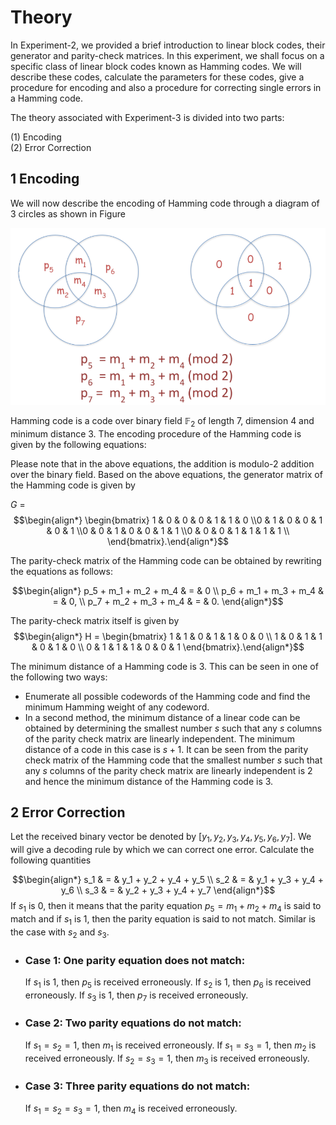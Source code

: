 # Theory


In Experiment-2, we provided a brief introduction to linear block codes, their generator and parity-check matrices. In this experiment, we shall focus on a specific class of linear block codes known as Hamming codes. We will describe these codes, calculate the parameters for these codes, give a procedure for encoding and also a procedure for correcting single errors in a Hamming code.


The theory associated with Experiment-3 is divided into two parts:

(1) Encoding
<br>
(2) Error Correction


## 1 Encoding

We will now describe the encoding of Hamming code through a diagram of 3 circles as shown in Figure

![alt text](./images/fig_hamming.png)



Hamming code is a code over binary field $\mathbb{F}_2$ of length 7, dimension 4 and minimum distance 3. The encoding procedure of the Hamming code is given by the following equations:

Please note that in the above equations, the addition is modulo-2 addition over the binary field. Based on the above equations, the generator matrix of the Hamming code is given by

$G$ = 
$$\begin{align*}
\begin{bmatrix} 1 & 0 & 0 & 0 & 1 & 1 & 0 \\0 & 1 & 0 & 0 & 1 & 0 & 1 \\0 & 0 & 1 & 0 & 0 & 1 & 1 \\0 & 0 & 0 & 1 & 1 & 1 & 1 \\
\end{bmatrix}.\end{align*}$$

The parity-check matrix of the Hamming code can be obtained by rewriting the equations as follows:

$$\begin{align*}
p_5 + m_1 + m_2 + m_4 & = & 0 \\
p_6 + m_1 + m_3 + m_4 & = & 0, \\
p_7 + m_2 + m_3 + m_4 & = & 0.
\end{align*}$$

The parity-check matrix itself is given by
$$\begin{align*}
H = \begin{bmatrix} 1 & 1 & 0 & 1 & 1 & 0 & 0 \\
1 & 0 & 1 & 1 & 0 & 1 & 0 \\
0 & 1 & 1 & 1 & 0 & 0 & 1 \end{bmatrix}.\end{align*}$$

The minimum distance of a Hamming code is 3. This can be seen in one of the following two ways:


- Enumerate all possible codewords of the Hamming code and find the minimum Hamming weight of any codeword. 
- In a second method, the minimum distance of a linear code can be obtained by determining the smallest number $s$ such that any $s$ columns of the parity check matrix are linearly independent. The minimum distance of a code in this case is $s+1$. It can be seen from the parity check matrix of the Hamming code that the smallest number $s$ such that any $s$ columns of the parity check matrix are linearly independent is $2$ and hence the minimum distance of the Hamming code is $3$.

## 2 Error Correction

Let the received binary vector be denoted by $[y_1, y_2, y_3, y_4, y_5, y_6, y_7]$. We will give a decoding rule by which we can correct one error.
Calculate the following quantities

$$\begin{align*}
s_1 & = & y_1 + y_2 + y_4 + y_5 \\
s_2 & = & y_1 + y_3 + y_4 + y_6 \\
s_3 & = & y_2 + y_3 + y_4 + y_7
\end{align*}$$
If $s_1$ is $0$, then it means that the parity equation $p_5 = m_1 + m_2 + m_4$ is said to match and if $s_1$ is $1$, then the parity equation is said to not match.
Similar is the case with $s_2$ and $s_3$.

- ### Case 1: One parity equation does not match:
  If $s_1$ is $1$, then $p_5$ is received erroneously. If $s_2$ is $1$, then $p_6$ is received erroneously. If $s_3$ is $1$, then $p_7$ is received erroneously.
- ### Case 2: Two parity equations do not match: 
  If $s_1 = s_2 = 1$, then $m_1$ is received erroneously. If $s_1 = s_3 = 1$, then $m_2$ is received erroneously. If $s_2 = s_3 = 1$, then $m_3$ is received erroneously.
- ### Case 3: Three parity equations do not match:
  If $s_1 = s_2 = s_3 = 1$, then $m_4$ is received erroneously.


